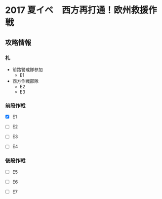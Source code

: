 # 2017 夏イベ　西方再打通！欧州救援作戦


## 攻略情報
### 札

- 前路警戒隊参加
	- E1
- 西方作戦部隊
	- E2
	- E3


### 前段作戦

- [x] E1

- [ ] E2

- [ ] E3

- [ ] E4

### 後段作戦

- [ ] E5

- [ ] E6

- [ ] E7
